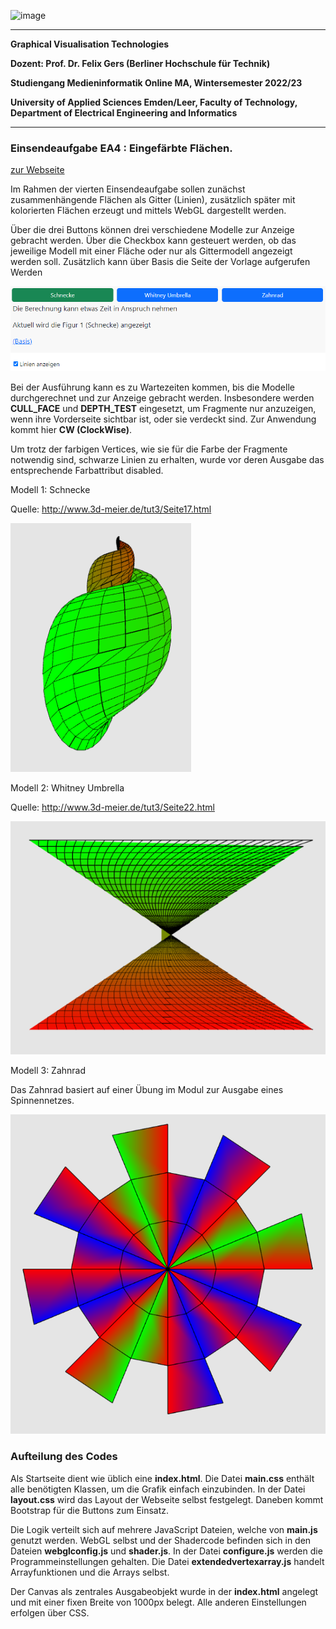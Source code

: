 ![image](https://user-images.githubusercontent.com/32162305/150810942-99672aac-99af-47ea-849b-ba263fae0c3f.png)

---

**Graphical Visualisation Technologies**

**Dozent: Prof. Dr. Felix Gers (Berliner Hochschule für Technik)**

**Studiengang Medieninformatik Online MA, Wintersemester 2022/23**

**University of Applied Sciences Emden/Leer, Faculty of Technology, Department of Electrical Engineering and
Informatics**

---

### Einsendeaufgabe EA4 : Eingefärbte Flächen.

[zur Webseite](https://gvt.ckitte.de/ea4/)

Im Rahmen der vierten Einsendeaufgabe sollen zunächst zusammenhängende Flächen als Gitter (Linien),  zusätzlich später mit kolorierten Flächen erzeugt und mittels WebGL dargestellt werden.

Über die drei Buttons können drei verschiedene Modelle zur Anzeige gebracht werden. Über die Checkbox kann  gesteuert werden, ob das jeweilige Modell mit einer Fläche oder nur als Gittermodell angezeigt werden soll. Zusätzlich kann über Basis die Seite der Vorlage aufgerufen Werden

![](assets/2022-11-10-15-31-48-image.png)

Bei der Ausführung kann es zu Wartezeiten kommen, bis die Modelle durchgerechnet und zur Anzeige gebracht  werden. Insbesondere werden **CULL_FACE** und **DEPTH_TEST** eingesetzt, um Fragmente nur anzuzeigen, wenn ihre  Vorderseite sichtbar ist, oder sie verdeckt sind. Zur Anwendung kommt hier **CW (ClockWise)**. 

Um trotz der farbigen Vertices, wie sie für die Farbe der Fragmente notwendig sind, schwarze Linien zu erhalten, wurde vor deren Ausgabe das entsprechende Farbattribut disabled.

Modell 1: Schnecke

Quelle: http://www.3d-meier.de/tut3/Seite17.html

![](assets/2022-11-10-15-30-00-image.png)

Modell 2: Whitney Umbrella

Quelle: http://www.3d-meier.de/tut3/Seite22.html

![](assets/2022-11-10-15-30-22-image.png)

Modell 3: Zahnrad 

Das Zahnrad basiert auf einer Übung im Modul zur Ausgabe eines Spinnennetzes.

![](assets/2022-11-10-15-30-47-image.png)

### Aufteilung des Codes

Als Startseite dient wie üblich eine **index.html**. Die Datei **main.css** enthält alle benötigten Klassen, um die Grafik einfach einzubinden. In der Datei **layout.css** wird das Layout der Webseite selbst festgelegt. Daneben kommt Bootstrap für die Buttons zum Einsatz.

Die Logik verteilt sich auf mehrere JavaScript Dateien, welche von **main.js** genutzt werden. WebGL selbst und der Shadercode befinden sich in den Dateien **webglconfig.js** und **shader.js**. In der Datei **configure.js** werden die Programmeinstellungen gehalten. Die Datei **extendedvertexarray.js** handelt Arrayfunktionen und die Arrays selbst.

Der Canvas als zentrales Ausgabeobjekt wurde in der **index.html** angelegt und mit einer fixen Breite von 1000px belegt. Alle anderen Einstellungen erfolgen über CSS.
